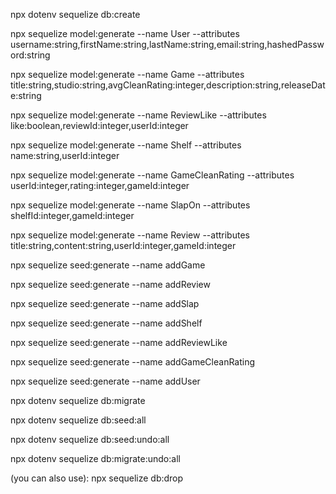 npx dotenv sequelize db:create

npx sequelize model:generate --name User --attributes username:string,firstName:string,lastName:string,email:string,hashedPassword:string

npx sequelize model:generate --name Game --attributes title:string,studio:string,avgCleanRating:integer,description:string,releaseDate:string

npx sequelize model:generate --name ReviewLike --attributes like:boolean,reviewId:integer,userId:integer

npx sequelize model:generate --name Shelf --attributes name:string,userId:integer

npx sequelize model:generate --name GameCleanRating --attributes userId:integer,rating:integer,gameId:integer

npx sequelize model:generate --name SlapOn --attributes shelfId:integer,gameId:integer

npx sequelize model:generate --name Review --attributes title:string,content:string,userId:integer,gameId:integer

npx sequelize seed:generate --name addGame

npx sequelize seed:generate --name addReview

npx sequelize seed:generate --name addSlap

npx sequelize seed:generate --name addShelf

npx sequelize seed:generate --name addReviewLike

npx sequelize seed:generate --name addGameCleanRating

npx sequelize seed:generate --name addUser

npx dotenv sequelize db:migrate

npx dotenv sequelize db:seed:all

npx dotenv sequelize db:seed:undo:all

npx dotenv sequelize db:migrate:undo:all

(you can also use):
npx sequelize db:drop
